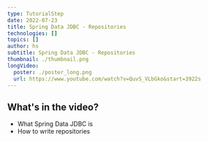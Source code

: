 ```yaml
---
type: TutorialStep
date: 2022-07-23
title: Spring Data JDBC - Repositories
technologies: []
topics: []
author: hs
subtitle: Spring Data JDBC - Repositories
thumbnail: ./thumbnail.png
longVideo:
  poster: ./poster_long.png
  url: https://www.youtube.com/watch?v=QuvS_VLbGko&start=3922s
---
```


## What's in the video?

* What Spring Data JDBC is
* How to write repositories
